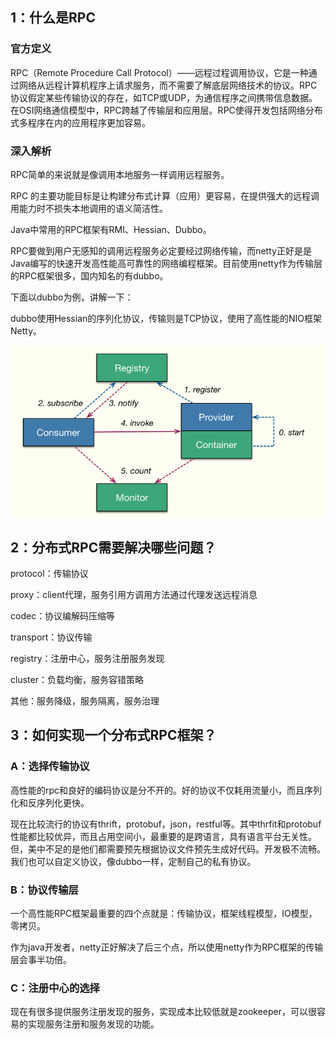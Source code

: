 ## 1：什么是RPC

### 官方定义
RPC（Remote Procedure Call Protocol）——远程过程调用协议，它是一种通过网络从远程计算机程序上请求服务，而不需要了解底层网络技术的协议。RPC协议假定某些传输协议的存在，如TCP或UDP，为通信程序之间携带信息数据。在OSI网络通信模型中，RPC跨越了传输层和应用层。RPC使得开发包括网络分布式多程序在内的应用程序更加容易。

### 深入解析

RPC简单的来说就是像调用本地服务一样调用远程服务。

RPC 的主要功能目标是让构建分布式计算（应用）更容易，在提供强大的远程调用能力时不损失本地调用的语义简洁性。

Java中常用的RPC框架有RMI、Hessian、Dubbo。

RPC要做到用户无感知的调用远程服务必定要经过网络传输，而netty正好是是Java编写的快速开发高性能高可靠性的网络编程框架。目前使用netty作为传输层的RPC框架很多，国内知名的有dubbo。

下面以dubbo为例，讲解一下：

dubbo使用Hessian的序列化协议，传输则是TCP协议，使用了高性能的NIO框架Netty。

![dubbo原理](https://github.com/liuyanliang2015/BertNote/blob/master/pics/dubbo.png)

## 2：分布式RPC需要解决哪些问题？

protocol：传输协议

proxy：client代理，服务引用方调用方法通过代理发送远程消息

codec：协议编解码压缩等

transport：协议传输

registry：注册中心，服务注册服务发现

cluster：负载均衡，服务容错策略

其他：服务降级，服务隔离，服务治理


## 3：如何实现一个分布式RPC框架？

### A：选择传输协议

高性能的rpc和良好的编码协议是分不开的。好的协议不仅耗用流量小，而且序列化和反序列化更快。

现在比较流行的协议有thrift，protobuf，json，restful等。其中thrfit和protobuf性能都比较优异，而且占用空间小，最重要的是跨语言，具有语言平台无关性。但，美中不足的是他们都需要预先根据协议文件预先生成好代码。开发极不流畅。我们也可以自定义协议，像dubbo一样，定制自己的私有协议。

### B：协议传输层

一个高性能RPC框架最重要的四个点就是：传输协议，框架线程模型，IO模型，零拷贝。

作为java开发者，netty正好解决了后三个点，所以使用netty作为RPC框架的传输层会事半功倍。


### C：注册中心的选择

现在有很多提供服务注册发现的服务，实现成本比较低就是zookeeper，可以很容易的实现服务注册和服务发现的功能。




